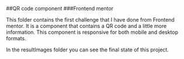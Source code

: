 ##QR code component
###Frontend mentor

This folder contains the first challenge that I have done from Frontend mentor.
It is a component that contains a QR code and a little more information.
This component is responsive for both mobile and desktop formats.

In the resultImages folder you can see the final state of this project.
